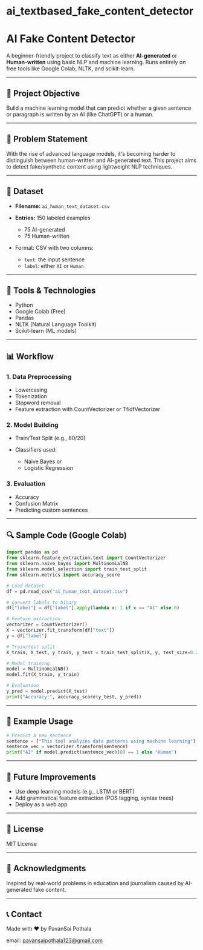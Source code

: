 # ai_textbased_fake_content_detector
# AI Fake Content Detector

A beginner-friendly project to classify text as either **AI-generated** or **Human-written** using basic NLP and machine learning. Runs entirely on free tools like Google Colab, NLTK, and scikit-learn.

---

## 🚀 Project Objective

Build a machine learning model that can predict whether a given sentence or paragraph is written by an AI (like ChatGPT) or a human.

---

## 📌 Problem Statement

With the rise of advanced language models, it's becoming harder to distinguish between human-written and AI-generated text. This project aims to detect fake/synthetic content using lightweight NLP techniques.

---

## 📂 Dataset

* **Filename:** `ai_human_text_dataset.csv`
* **Entries:** 150 labeled examples

  * 75 AI-generated
  * 75 Human-written
* Format: CSV with two columns:

  * `text`: the input sentence
  * `label`: either `AI` or `Human`

---

## 🧰 Tools & Technologies

* Python
* Google Colab (Free)
* Pandas
* NLTK (Natural Language Toolkit)
* Scikit-learn (ML models)

---

## 📊 Workflow

### 1. Data Preprocessing

* Lowercasing
* Tokenization
* Stopword removal
* Feature extraction with CountVectorizer or TfidfVectorizer

### 2. Model Building

* Train/Test Split (e.g., 80/20)
* Classifiers used:

  * Naive Bayes or
  * Logistic Regression

### 3. Evaluation

* Accuracy
* Confusion Matrix
* Predicting custom sentences

---

## 🔍 Sample Code (Google Colab)

```python
import pandas as pd
from sklearn.feature_extraction.text import CountVectorizer
from sklearn.naive_bayes import MultinomialNB
from sklearn.model_selection import train_test_split
from sklearn.metrics import accuracy_score

# Load dataset
df = pd.read_csv("ai_human_text_dataset.csv")

# Convert labels to binary
df["label"] = df["label"].apply(lambda x: 1 if x == "AI" else 0)

# Feature extraction
vectorizer = CountVectorizer()
X = vectorizer.fit_transform(df["text"])
y = df["label"]

# Train/test split
X_train, X_test, y_train, y_test = train_test_split(X, y, test_size=0.2, random_state=42)

# Model training
model = MultinomialNB()
model.fit(X_train, y_train)

# Evaluation
y_pred = model.predict(X_test)
print("Accuracy:", accuracy_score(y_test, y_pred))
```

---

## 📌 Example Usage

```python
# Predict a new sentence
sentence = ["This tool analyzes data patterns using machine learning"]
sentence_vec = vectorizer.transform(sentence)
print("AI" if model.predict(sentence_vec)[0] == 1 else "Human")
```

---

## 🧠 Future Improvements

* Use deep learning models (e.g., LSTM or BERT)
* Add grammatical feature extraction (POS tagging, syntax trees)
* Deploy as a web app

---

## 📃 License

MIT License

---

## 🙌 Acknowledgments

Inspired by real-world problems in education and journalism caused by AI-generated fake content.

---

## 📞 Contact

Made with ❤️ by PavanSai Pothala

email: [pavansaipothala123@gmail.com](mailto:pavansaipothala123@gmail.com)
